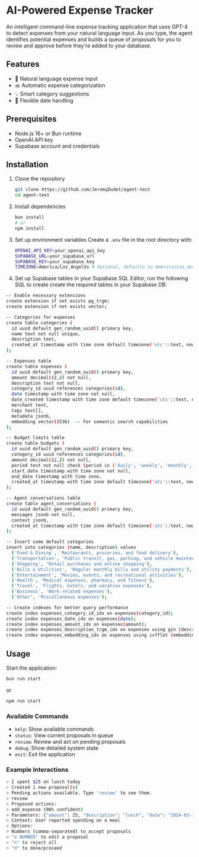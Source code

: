 # AI-Powered Expense Tracker

An intelligent command-line expense tracking application that uses GPT-4 to detect expenses from your natural language input. As you type, the agent identifies potential expenses and builds a queue of proposals for you to review and approve before they're added to your database.

## Features

- 🤖 Natural language expense input
- 📊 Automatic expense categorization
- 💡 Smart category suggestions
- 📅 Flexible date handling

## Prerequisites

- Node.js 16+ or Bun runtime
- OpenAI API key
- Supabase account and credentials

## Installation

1. Clone the repository

   ```bash
   git clone https://github.com/JeremyDudet/agent-test
   cd agent-test
   ```

2. Install dependencies

   ```bash
   bun install
   # or
   npm install
   ```

3. Set up environment variables
   Create a `.env` file in the root directory with:

   ```bash
   OPENAI_API_KEY=your_openai_api_key
   SUPABASE_URL=your_supabase_url
   SUPABASE_KEY=your_supabase_key
   TIMEZONE=America/Los_Angeles # Optional, defaults to America/Los_Angeles
   ```

4. Set up Supabase tables
   In your Supabase SQL Editor, run the following SQL to create create the required tables in your Supabase DB:

```bash
-- Enable necessary extensions
create extension if not exists pg_trgm;
create extension if not exists vector;

-- Categories for expenses
create table categories (
  id uuid default gen_random_uuid() primary key,
  name text not null unique,
  description text,
  created_at timestamp with time zone default timezone('utc'::text, now()) not null
);

-- Expenses table
create table expenses (
  id uuid default gen_random_uuid() primary key,
  amount decimal(12,2) not null,
  description text not null,
  category_id uuid references categories(id),
  date timestamp with time zone not null,
  date_created timestamp with time zone default timezone('utc'::text, now()) not null,
  merchant text,
  tags text[],
  metadata jsonb,
  embedding vector(1536)  -- For semantic search capabilities
);

-- Budget limits table
create table budgets (
  id uuid default gen_random_uuid() primary key,
  category_id uuid references categories(id),
  amount decimal(12,2) not null,
  period text not null check (period in ('daily', 'weekly', 'monthly', 'yearly')),
  start_date timestamp with time zone not null,
  end_date timestamp with time zone,
  created_at timestamp with time zone default timezone('utc'::text, now()) not null
);

-- Agent conversations table
create table agent_conversations (
  id uuid default gen_random_uuid() primary key,
  messages jsonb not null,
  context jsonb,
  created_at timestamp with time zone default timezone('utc'::text, now()) not null
);

-- Insert some default categories
insert into categories (name, description) values
  ('Food & Dining', 'Restaurants, groceries, and food delivery'),
  ('Transportation', 'Public transit, gas, parking, and vehicle maintenance'),
  ('Shopping', 'Retail purchases and online shopping'),
  ('Bills & Utilities', 'Regular monthly bills and utility payments'),
  ('Entertainment', 'Movies, events, and recreational activities'),
  ('Health', 'Medical expenses, pharmacy, and fitness'),
  ('Travel', 'Flights, hotels, and vacation expenses'),
  ('Business', 'Work-related expenses'),
  ('Other', 'Miscellaneous expenses');

-- Create indexes for better query performance
create index expenses_category_id_idx on expenses(category_id);
create index expenses_date_idx on expenses(date);
create index expenses_amount_idx on expenses(amount);
create index expenses_description_trgm_idx on expenses using gin (description gin_trgm_ops);
create index expenses_embedding_idx on expenses using ivfflat (embedding vector_cosine_ops);
```

## Usage

Start the application:

```bash
bun run start
```

or

```bash
npm run start
```

### Available Commands

- `help`: Show available commands
- `status`: View current proposals in queue
- `review`: Review and act on pending proposals
- `debug`: Show detailed system state
- `exit`: Exit the application

### Example Interactions

```bash
> I spent $25 on lunch today
> Created 1 new proposal(s)
> Pending actions available. Type 'review' to see them.
> review
> Proposed actions:
> add_expense (90% confident)
> Parameters: {"amount": 25, "description": "lunch", "date": "2024-03-14"}
> Context: User reported spending on a meal
> Options:
> Numbers (comma-separated) to accept proposals
> "e NUMBER" to edit a proposal
> "n" to reject all
> "d" to done/proceed
```
